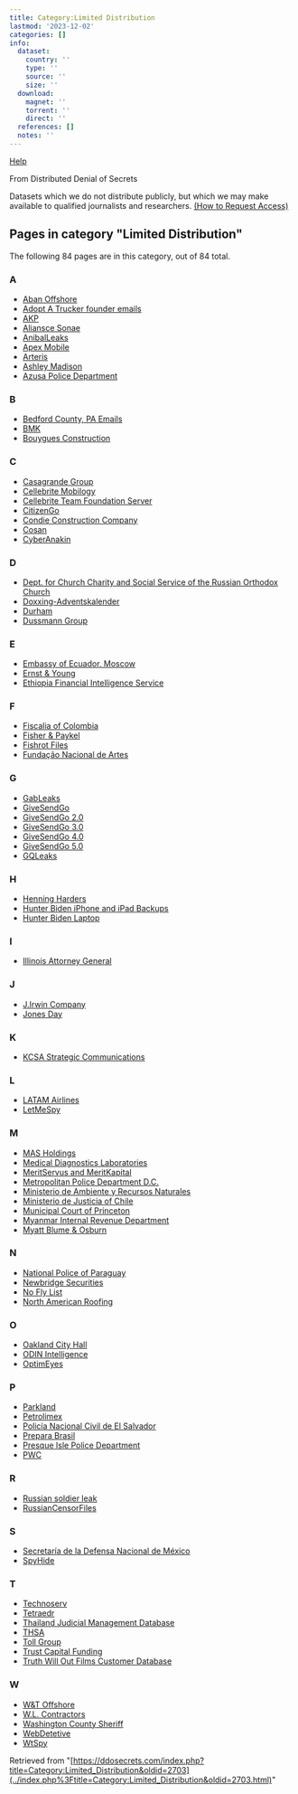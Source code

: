 ```yaml
---
title: Category:Limited Distribution
lastmod: '2023-12-02'
categories: []
info:
  dataset:
    country: ''
    type: ''
    source: ''
    size: ''
  download:
    magnet: ''
    torrent: ''
    direct: ''
  references: []
  notes: ''
---
```




[Help](https://www.mediawiki.org/wiki/Special:MyLanguage/Help:Categories)

From Distributed Denial of Secrets

Datasets which we do not distribute publicly, but which we may make
available to qualified journalists and researchers. [(How to Request
Access)](Contact.html#Request_Access "Contact")

## Pages in category "Limited Distribution"

The following 84 pages are in this category, out of 84 total.

### A

- [Aban Offshore](Aban_Offshore.html "Aban Offshore")
- [Adopt A Trucker founder
emails](Adopt_A_Trucker_founder_emails.html "Adopt A Trucker founder emails")
- [AKP](AKP.html "AKP")
- [Aliansce Sonae](Aliansce_Sonae.html "Aliansce Sonae")
- [AnibalLeaks](AnibalLeaks.html "AnibalLeaks")
- [Apex Mobile](Apex_Mobile.html "Apex Mobile")
- [Arteris](Arteris.html "Arteris")
- [Ashley Madison](Ashley_Madison.html "Ashley Madison")
- [Azusa Police
Department](Azusa_Police_Department.html "Azusa Police Department")

### B

- [Bedford County, PA
Emails](Bedford_County,_PA_Emails.html "Bedford County, PA Emails")
- [BMK](BMK.html "BMK")
- [Bouygues
Construction](Bouygues_Construction.html "Bouygues Construction")

### C

- [Casagrande Group](Casagrande_Group.html "Casagrande Group")
- [Cellebrite
Mobilogy](Cellebrite_Mobilogy.html "Cellebrite Mobilogy")
- [Cellebrite Team Foundation
Server](Cellebrite_Team_Foundation_Server.html "Cellebrite Team Foundation Server")
- [CitizenGo](CitizenGo.html "CitizenGo")
- [Condie Construction
Company](Condie_Construction_Company.html "Condie Construction Company")
- [Cosan](Cosan.html "Cosan")
- [CyberAnakin](CyberAnakin.html "CyberAnakin")

### D

- [Dept. for Church Charity and Social Service of the Russian Orthodox
Church](Dept._for_Church_Charity_and_Social_Service_of_the_Russian_Orthodox_Church.html "Dept. for Church Charity and Social Service of the Russian Orthodox Church")
- [Doxxing-Adventskalender](Doxxing-Adventskalender.html "Doxxing-Adventskalender")
- [Durham](Durham.html "Durham")
- [Dussmann Group](Dussmann_Group.html "Dussmann Group")

### E

- [Embassy of Ecuador,
Moscow](Embassy_of_Ecuador,_Moscow.html "Embassy of Ecuador, Moscow")
- [Ernst & Young](Ernst_&_Young.html "Ernst & Young")
- [Ethiopia Financial Intelligence
Service](Ethiopia_Financial_Intelligence_Service.html "Ethiopia Financial Intelligence Service")

### F

- [Fiscalia of
Colombia](Fiscalia_of_Colombia.html "Fiscalia of Colombia")
- [Fisher & Paykel](Fisher_&_Paykel.html "Fisher & Paykel")
- [Fishrot Files](Fishrot_Files.html "Fishrot Files")
- [Fundação Nacional de
Artes](Fundação_Nacional_de_Artes.html "Fundação Nacional de Artes")

### G

- [GabLeaks](GabLeaks.html "GabLeaks")
- [GiveSendGo](GiveSendGo.html "GiveSendGo")
- [GiveSendGo 2.0](GiveSendGo_2.0.html "GiveSendGo 2.0")
- [GiveSendGo 3.0](GiveSendGo_3.0.html "GiveSendGo 3.0")
- [GiveSendGo 4.0](GiveSendGo_4.0.html "GiveSendGo 4.0")
- [GiveSendGo 5.0](GiveSendGo_5.0.html "GiveSendGo 5.0")
- [GQLeaks](GQLeaks.html "GQLeaks")

### H

- [Henning Harders](Henning_Harders.html "Henning Harders")
- [Hunter Biden iPhone and iPad
Backups](Hunter_Biden_iPhone_and_iPad_Backups.html "Hunter Biden iPhone and iPad Backups")
- [Hunter Biden
Laptop](Hunter_Biden_Laptop.html "Hunter Biden Laptop")

### I

- [Illinois Attorney
General](Illinois_Attorney_General.html "Illinois Attorney General")

### J

- [J.Irwin Company](J.Irwin_Company.html "J.Irwin Company")
- [Jones Day](Jones_Day.html "Jones Day")

### K

- [KCSA Strategic
Communications](KCSA_Strategic_Communications.html "KCSA Strategic Communications")

### L

- [LATAM Airlines](LATAM_Airlines.html "LATAM Airlines")
- [LetMeSpy](LetMeSpy.html "LetMeSpy")

### M

- [MAS Holdings](MAS_Holdings.html "MAS Holdings")
- [Medical Diagnostics
Laboratories](Medical_Diagnostics_Laboratories.html "Medical Diagnostics Laboratories")
- [MeritServus and
MeritKapital](MeritServus_and_MeritKapital.html "MeritServus and MeritKapital")
- [Metropolitan Police Department
D.C.](Metropolitan_Police_Department_D.C..html "Metropolitan Police Department D.C.")
- [Ministerio de Ambiente y Recursos
Naturales](Ministerio_de_Ambiente_y_Recursos_Naturales.html "Ministerio de Ambiente y Recursos Naturales")
- [Ministerio de Justicia of
Chile](Ministerio_de_Justicia_of_Chile.html "Ministerio de Justicia of Chile")
- [Municipal Court of
Princeton](Municipal_Court_of_Princeton.html "Municipal Court of Princeton")
- [Myanmar Internal Revenue
Department](Myanmar_Internal_Revenue_Department.html "Myanmar Internal Revenue Department")
- [Myatt Blume &
Osburn](Myatt_Blume_&_Osburn.html "Myatt Blume & Osburn")

### N

- [National Police of
Paraguay](National_Police_of_Paraguay.html "National Police of Paraguay")
- [Newbridge
Securities](Newbridge_Securities.html "Newbridge Securities")
- [No Fly List](No_Fly_List.html "No Fly List")
- [North American
Roofing](North_American_Roofing.html "North American Roofing")

### O

- [Oakland City Hall](Oakland_City_Hall.html "Oakland City Hall")
- [ODIN Intelligence](ODIN_Intelligence.html "ODIN Intelligence")
- [OptimEyes](OptimEyes.html "OptimEyes")

### P

- [Parkland](Parkland.html "Parkland")
- [Petrolimex](Petrolimex.html "Petrolimex")
- [Policía Nacional Civil de El
Salvador](Policía_Nacional_Civil_de_El_Salvador.html "Policía Nacional Civil de El Salvador")
- [Prepara Brasil](Prepara_Brasil.html "Prepara Brasil")
- [Presque Isle Police
Department](Presque_Isle_Police_Department.html "Presque Isle Police Department")
- [PWC](PWC.html "PWC")

### R

- [Russian soldier
leak](Russian_soldier_leak.html "Russian soldier leak")
- [RussianCensorFiles](RussianCensorFiles.html "RussianCensorFiles")

### S

- [Secretaría de la Defensa Nacional de
México](Secretaría_de_la_Defensa_Nacional_de_México.html "Secretaría de la Defensa Nacional de México")
- [SpyHide](SpyHide.html "SpyHide")

### T

- [Technoserv](Technoserv.html "Technoserv")
- [Tetraedr](Tetraedr.html "Tetraedr")
- [Thailand Judicial Management
Database](Thailand_Judicial_Management_Database.html "Thailand Judicial Management Database")
- [THSA](THSA.html "THSA")
- [Toll Group](Toll_Group.html "Toll Group")
- [Trust Capital
Funding](Trust_Capital_Funding.html "Trust Capital Funding")
- [Truth Will Out Films Customer
Database](Truth_Will_Out_Films_Customer_Database.html "Truth Will Out Films Customer Database")

### W

- [W&T Offshore](W&T_Offshore.html "W&T Offshore")
- [W.L. Contractors](W.L._Contractors.html "W.L. Contractors")
- [Washington County
Sheriff](Washington_County_Sheriff.html "Washington County Sheriff")
- [WebDetetive](WebDetetive.html "WebDetetive")
- [WtSpy](WtSpy.html "WtSpy")

Retrieved from
"[https://ddosecrets.com/index.php?title=Category:Limited_Distribution&oldid=2703](../index.php%3Ftitle=Category:Limited_Distribution&oldid=2703.html)"

